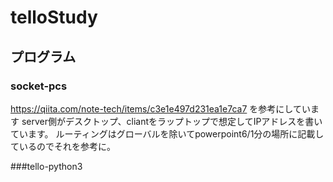 # telloStudy
## プログラム
### socket-pcs
https://qiita.com/note-tech/items/c3e1e497d231ea1e7ca7 を参考にしています
server側がデスクトップ、cliantをラップトップで想定してIPアドレスを書いています。
ルーティングはグローバルを除いてpowerpoint6/1分の場所に記載しているのでそれを参考に。


###tello-python3
